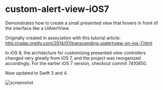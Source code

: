 custom-alert-view-iOS7
======================

Demonstrates how to create a small presented view that hovers in front of the interface like a UIAlertView.

Originally created in association with this tutorial article: <http://radar.oreilly.com/2014/01/transcending-uialertview-on-ios-7.html>

In iOS 8, the architecture for customizing presented view controllers changed very greatly from iOS 7, and the project was reorganized accordingly. For the earlier iOS 7 version, checkout commit 7410850.

Now updated to Swift 3 and 4.

![screenshot](http://www.apeth.com/customAlert.png)

